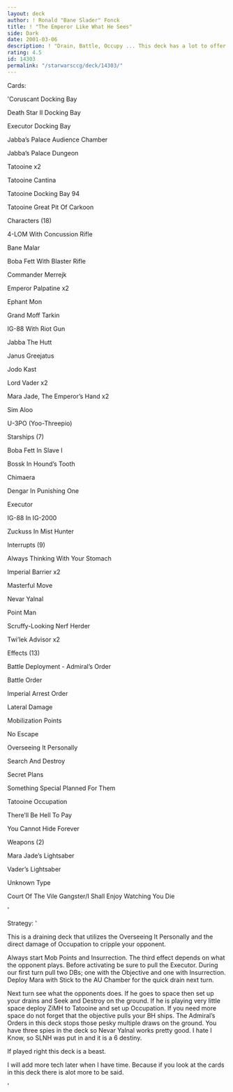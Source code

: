 ```yaml
---
layout: deck
author: ! Ronald "Bane Slader" Fonck
title: ! "The Emperor Like What He Sees"
side: Dark
date: 2001-03-06
description: ! "Drain, Battle, Occupy ... This deck has a lot to offer you as the dark side player"
rating: 4.5
id: 14303
permalink: "/starwarsccg/deck/14303/"
---
```

Cards: 

'Coruscant Docking Bay 

Death Star II Docking Bay 

Executor Docking Bay 

Jabba’s Palace Audience Chamber 

Jabba’s Palace Dungeon 

Tatooine  x2

Tatooine Cantina 

Tatooine Docking Bay 94 

Tatooine Great Pit Of Carkoon 


Characters (18)

4-LOM With Concussion Rifle 

Bane Malar 

Boba Fett With Blaster Rifle 

Commander Merrejk 

Emperor Palpatine  x2

Ephant Mon 

Grand Moff Tarkin 

IG-88 With Riot Gun 

Jabba The Hutt 

Janus Greejatus 

Jodo Kast 

Lord Vader  x2

Mara Jade, The Emperor’s Hand  x2

Sim Aloo 

U-3PO (Yoo-Threepio) 


Starships (7)

Boba Fett In Slave I 

Bossk In Hound’s Tooth 

Chimaera 

Dengar In Punishing One 

Executor 

IG-88 In IG-2000 

Zuckuss In Mist Hunter 


Interrupts (9)

Always Thinking With Your Stomach 

Imperial Barrier  x2

Masterful Move 

Nevar Yalnal 

Point Man 

Scruffy-Looking Nerf Herder 

Twi’lek Advisor  x2


Effects (13)

Battle Deployment - Admiral’s Order 

Battle Order 

Imperial Arrest Order 

Lateral Damage 

Mobilization Points 

No Escape 

Overseeing It Personally 

Search And Destroy 

Secret Plans 

Something Special Planned For Them 

Tatooine Occupation 

There’ll Be Hell To Pay 

You Cannot Hide Forever 


Weapons (2)

Mara Jade’s Lightsaber 

Vader’s Lightsaber 


Unknown Type

Court Of The Vile Gangster/I Shall Enjoy Watching You Die

'

Strategy: '

This is a draining deck that utilizes the Overseeing It Personally and the direct damage of Occupation to cripple your opponent.  


Always start Mob Points and Insurrection.  The third effect depends on what the opponent plays.  Before activating be sure to pull the Executor.    During our first turn pull two DBs; one with the Objective and one with Insurrection.  Deploy Mara with Stick to the AU Chamber for the quick drain next turn.  


Next turn see what the opponents does.  If he goes to space then set up your drains and Seek and Destroy on the ground.  If he is playing very little space deploy ZiMH to Tatooine and set up Occupation.  If you need more space do not forget that the objective pulls your BH ships.  The Admiral’s Orders in this deck stops those pesky multiple draws on the ground.  You have three spies in the deck so Nevar Yalnal works pretty good.  I hate I Know, so SLNH was put in and it is a 6 destiny.


If played right this deck is a beast.

I will add more tech later when I have time.  Because if you look at the cards in this deck there is alot more to be said.

'
